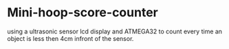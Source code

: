 # Mini-hoop-score-counter
using a ultrasonic sensor lcd display and ATMEGA32 to count every time an object is less then 4cm infront of the sensor.
